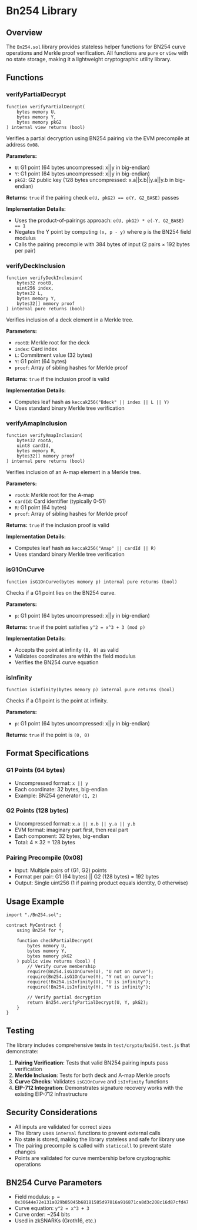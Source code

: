 # Bn254 Library

## Overview

The `Bn254.sol` library provides stateless helper functions for BN254 curve operations and Merkle proof verification. All functions are `pure` or `view` with no state storage, making it a lightweight cryptographic utility library.

## Functions

### verifyPartialDecrypt

```solidity
function verifyPartialDecrypt(
    bytes memory U,
    bytes memory Y,
    bytes memory pkG2
) internal view returns (bool)
```

Verifies a partial decryption using BN254 pairing via the EVM precompile at address `0x08`.

**Parameters:**
- `U`: G1 point (64 bytes uncompressed: x||y in big-endian)
- `Y`: G1 point (64 bytes uncompressed: x||y in big-endian)
- `pkG2`: G2 public key (128 bytes uncompressed: x.a||x.b||y.a||y.b in big-endian)

**Returns:** `true` if the pairing check `e(U, pkG2) == e(Y, G2_BASE)` passes

**Implementation Details:**
- Uses the product-of-pairings approach: `e(U, pkG2) * e(-Y, G2_BASE) == 1`
- Negates the Y point by computing `(x, p - y)` where `p` is the BN254 field modulus
- Calls the pairing precompile with 384 bytes of input (2 pairs × 192 bytes per pair)

### verifyDeckInclusion

```solidity
function verifyDeckInclusion(
    bytes32 rootB,
    uint256 index,
    bytes32 L,
    bytes memory Y,
    bytes32[] memory proof
) internal pure returns (bool)
```

Verifies inclusion of a deck element in a Merkle tree.

**Parameters:**
- `rootB`: Merkle root for the deck
- `index`: Card index
- `L`: Commitment value (32 bytes)
- `Y`: G1 point (64 bytes)
- `proof`: Array of sibling hashes for Merkle proof

**Returns:** `true` if the inclusion proof is valid

**Implementation Details:**
- Computes leaf hash as `keccak256("Bdeck" || index || L || Y)`
- Uses standard binary Merkle tree verification

### verifyAmapInclusion

```solidity
function verifyAmapInclusion(
    bytes32 rootA,
    uint8 cardId,
    bytes memory R,
    bytes32[] memory proof
) internal pure returns (bool)
```

Verifies inclusion of an A-map element in a Merkle tree.

**Parameters:**
- `rootA`: Merkle root for the A-map
- `cardId`: Card identifier (typically 0-51)
- `R`: G1 point (64 bytes)
- `proof`: Array of sibling hashes for Merkle proof

**Returns:** `true` if the inclusion proof is valid

**Implementation Details:**
- Computes leaf hash as `keccak256("Amap" || cardId || R)`
- Uses standard binary Merkle tree verification

### isG1OnCurve

```solidity
function isG1OnCurve(bytes memory p) internal pure returns (bool)
```

Checks if a G1 point lies on the BN254 curve.

**Parameters:**
- `p`: G1 point (64 bytes uncompressed: x||y in big-endian)

**Returns:** `true` if the point satisfies `y^2 = x^3 + 3 (mod p)`

**Implementation Details:**
- Accepts the point at infinity `(0, 0)` as valid
- Validates coordinates are within the field modulus
- Verifies the BN254 curve equation

### isInfinity

```solidity
function isInfinity(bytes memory p) internal pure returns (bool)
```

Checks if a G1 point is the point at infinity.

**Parameters:**
- `p`: G1 point (64 bytes uncompressed: x||y in big-endian)

**Returns:** `true` if the point is `(0, 0)`

## Format Specifications

### G1 Points (64 bytes)
- Uncompressed format: `x || y`
- Each coordinate: 32 bytes, big-endian
- Example: BN254 generator `(1, 2)`

### G2 Points (128 bytes)
- Uncompressed format: `x.a || x.b || y.a || y.b`
- EVM format: imaginary part first, then real part
- Each component: 32 bytes, big-endian
- Total: 4 × 32 = 128 bytes

### Pairing Precompile (0x08)
- Input: Multiple pairs of (G1, G2) points
- Format per pair: G1 (64 bytes) || G2 (128 bytes) = 192 bytes
- Output: Single uint256 (1 if pairing product equals identity, 0 otherwise)

## Usage Example

```solidity
import "./Bn254.sol";

contract MyContract {
    using Bn254 for *;

    function checkPartialDecrypt(
        bytes memory U,
        bytes memory Y,
        bytes memory pkG2
    ) public view returns (bool) {
        // Verify curve membership
        require(Bn254.isG1OnCurve(U), "U not on curve");
        require(Bn254.isG1OnCurve(Y), "Y not on curve");
        require(!Bn254.isInfinity(U), "U is infinity");
        require(!Bn254.isInfinity(Y), "Y is infinity");
        
        // Verify partial decryption
        return Bn254.verifyPartialDecrypt(U, Y, pkG2);
    }
}
```

## Testing

The library includes comprehensive tests in `test/crypto/bn254.test.js` that demonstrate:

1. **Pairing Verification**: Tests that valid BN254 pairing inputs pass verification
2. **Merkle Inclusion**: Tests for both deck and A-map Merkle proofs
3. **Curve Checks**: Validates `isG1OnCurve` and `isInfinity` functions
4. **EIP-712 Integration**: Demonstrates signature recovery works with the existing EIP-712 infrastructure

## Security Considerations

- All inputs are validated for correct sizes
- The library uses `internal` functions to prevent external calls
- No state is stored, making the library stateless and safe for library use
- The pairing precompile is called with `staticcall` to prevent state changes
- Points are validated for curve membership before cryptographic operations

## BN254 Curve Parameters

- Field modulus: `p = 0x30644e72e131a029b85045b68181585d97816a916871ca8d3c208c16d87cfd47`
- Curve equation: `y^2 = x^3 + 3`
- Curve order: ~254 bits
- Used in zkSNARKs (Groth16, etc.)
